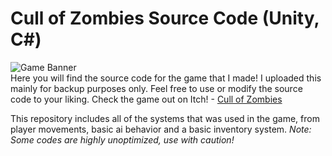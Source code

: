 # Cull of Zombies Source Code (Unity, C#)
![Game Banner](https://github.com/user-attachments/assets/1784aae7-b40c-4b72-a0e0-6139dd30f180)\
Here you will find the source code for the game that I made! I uploaded this mainly for backup purposes only. Feel free to use or modify the source code to your liking. Check the game out on Itch! - [Cull of Zombies](https://that0neprogrammer.itch.io/cull-of-zombies)

This repository includes all of the systems that was used in the game, from player movements, basic ai behavior and a basic inventory system. *Note: Some codes are highly unoptimized, use with caution!*
